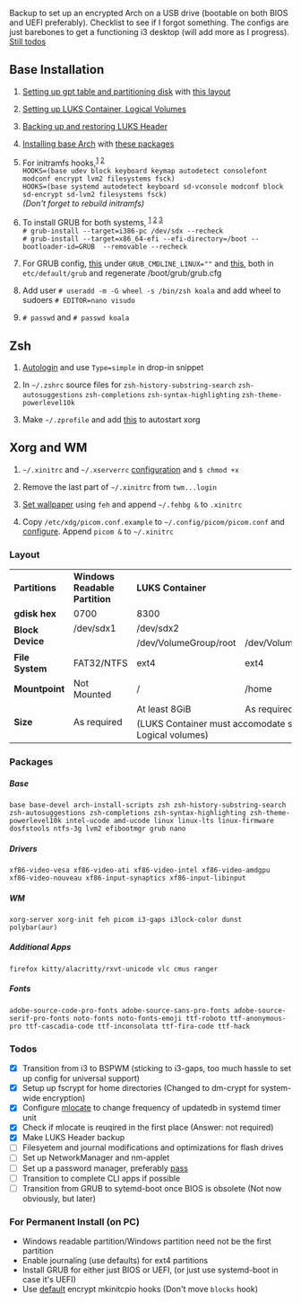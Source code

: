 Backup to set up an encrypted Arch on a USB drive (bootable on both BIOS and UEFI preferably). Checklist to see if I forgot something. The configs are just barebones to get a functioning i3 desktop (will add more as I progress). [Still todos](#todos)

## Base Installation
1. [Setting up gpt table and partitioning disk](https://wiki.archlinux.org/index.php/GPT_fdisk#Create_a_partition_table_and_partitions) with [this layout](#Layout)

2. [Setting up LUKS Container, Logical Volumes](https://wiki.archlinux.org/index.php/Dm-crypt/Encrypting_an_entire_system#LVM_on_LUKS)

3. [Backing up and restoring LUKS Header](https://wiki.archlinux.org/index.php/Dm-crypt/Device_encryption#Backup_and_restore)

4. [Installing base Arch](https://wiki.archlinux.org/index.php/Installation_guide#Installation) with [these packages](#Packages)

5. For initramfs hooks,<sup>[1](https://wiki.archlinux.org/index.php/Install_Arch_Linux_on_a_removable_medium#Installation_tweaks) [2](https://wiki.archlinux.org/index.php/Dm-crypt/Encrypting_an_entire_system#Configuring_mkinitcpio_2)</sup> <br />
```HOOKS=(base udev block keyboard keymap autodetect consolefont modconf encrypt lvm2 filesystems fsck)```<br />
```HOOKS=(base systemd autodetect keyboard sd-vconsole modconf block sd-encrypt sd-lvm2 filesystems fsck)```<br />
*(Don't forget to rebuild initramfs)*

6. To install GRUB for both systems, <sup>[1](https://wiki.archlinux.org/index.php/GRUB#Installation) [2](https://wiki.archlinux.org/index.php/GRUB#Installation_2) [3](https://wiki.archlinux.org/index.php/Install_Arch_Linux_on_a_removable_medium#GRUB)</sup> <br />
```# grub-install --target=i386-pc /dev/sdx --recheck```<br />
```# grub-install --target=x86_64-efi --efi-directory=/boot --bootloader-id=GRUB  --removable --recheck```

7. For GRUB config, [this](https://wiki.archlinux.org/index.php/Dm-crypt/Encrypting_an_entire_system#Configuring_the_boot_loader_2) under ```GRUB_CMDLINE_LINUX=""``` and [this](https://wiki.archlinux.org/index.php/GRUB/Tips_and_tricks#Disable_submenu), both in ```etc/default/grub``` and regenerate /boot/grub/grub.cfg

8. Add user ```# useradd -m -G wheel -s /bin/zsh koala``` and add wheel to sudoers ```# EDITOR=nano visudo```

9. ```# passwd``` and ```# passwd koala```

<!---## Other System Related--->
[//]: # (NetworkManager)
[//]: # (Password Manager)

## Zsh
1. [Autologin](https://wiki.archlinux.org/index.php/getty#Automatic_login_to_virtual_console) and use ```Type=simple``` in drop-in snippet

2. In ```~/.zshrc``` source files for ```zsh-history-substring-search``` ```zsh-autosuggestions``` ```zsh-completions``` ```zsh-syntax-highlighting``` ```zsh-theme-powerlevel10k```

3. Make ```~/.zprofile``` and add [this](https://wiki.archlinux.org/index.php/Xinit#Autostart_X_at_login) to autostart xorg

## Xorg and WM
1. ```~/.xinitrc``` and ```~/.xserverrc``` [configuration](https://wiki.archlinux.org/index.php/Xinit#Configuration) and ```$ chmod +x```

2. Remove the last part of ```~/.xinitrc``` from ```twm...login```

3. [Set wallpaper](https://wiki.archlinux.org/index.php/Feh#Set_the_wallpaper) using ```feh``` and append ```~/.fehbg &``` to ```.xinitrc```

4. Copy ```/etc/xdg/picom.conf.example``` to ```~/.config/picom/picom.conf``` and [configure](https://wiki.archlinux.org/index.php/Picom#Configuration). Append ```picom &``` to ```~/.xinitrc```

<!---## USB Flash Specific--->

### Layout
<table>
  <tr>
    <td><b>Partitions</b></td>
	<td><b>Windows Readable Partition</b></td>
	<td colspan="2"><b>LUKS Container</b></td>
	<td><b>BIOS Grub Partition</b></td>
	<td><b>UEFI Boot Partition</b></td>
  </tr>
  <tr>
    <td><b>gdisk hex</b></td>
	<td>0700</td>
	<td colspan="2">8300</td>
	<td>ef02</td>
	<td>ef00</td>
  </tr>
    <tr>
    <td rowspan="2"><b>Block Device</b></td>
	<td>/dev/sdx1</td>
	<td colspan="2">/dev/sdx2</td>
	<td>/dev/sdx3</td>
	<td>/dev/sdx4</td>
  </tr> 
    <tr>
	<td></td>
    <td>/dev/VolumeGroup/root</td>
	<td>/dev/VolumeGroup/home</td>
	<td colspan="2"></td>
  </tr>  
    <tr>
    <td><b>File System</b></td>
	<td>FAT32/NTFS</td>
	<td>ext4</td>
	<td>ext4</td>
	<td>Unformatted</td>
	<td>FAT32</td>
  </tr> 
    <tr>
    <td><b>Mountpoint</b></td>
	<td>Not Mounted</td>
	<td>/</td>
	<td>/home</td>
	<td>Not Mounted</td>
	<td>/boot</td>
  </tr>
  <tr>
    <td rowspan="2"><b>Size</b></td>
	<td rowspan="2">As required</td>
	<td>At least 8GiB</td>
	<td>As required</td>
	<td rowspan="2">2MiB</td>
	<td rowspan="2">200MiB</td>
  </tr>
  <tr>
    <td colspan="2">(LUKS Container must accomodate size of both Logical volumes)</td>
  </tr>
</table>

### Packages
##### Base
    base base-devel arch-install-scripts zsh zsh-history-substring-search zsh-autosuggestions zsh-completions zsh-syntax-highlighting zsh-theme-powerlevel10k intel-ucode amd-ucode linux linux-lts linux-firmware dosfstools ntfs-3g lvm2 efibootmgr grub nano
##### Drivers
    xf86-video-vesa xf86-video-ati xf86-video-intel xf86-video-amdgpu xf86-video-nouveau xf86-input-synaptics xf86-input-libinput
##### WM
    xorg-server xorg-init feh picom i3-gaps i3lock-color dunst polybar(aur)
##### Additional Apps
    firefox kitty/alacritty/rxvt-unicode vlc cmus ranger
##### Fonts
    adobe-source-code-pro-fonts adobe-source-sans-pro-fonts adobe-source-serif-pro-fonts noto-fonts noto-fonts-emoji ttf-roboto ttf-anonymous-pro ttf-cascadia-code ttf-inconsolata ttf-fira-code ttf-hack


### Todos
- [x] Transition from i3 to BSPWM (sticking to i3-gaps, too much hassle to set up config for universal support)
- [x] Setup up fscrypt for home directories (Changed to dm-crypt for system-wide encryption)
- [x] Configure [mlocate](https://wiki.archlinux.org/index.php/mlocate) to change frequency of updatedb in systemd timer unit
- [x] Check if mlocate is reuqired in the first place (Answer: not required)
- [x] Make LUKS Header backup
- [ ] Filesyetem and journal modifications and optimizations for flash drives
- [ ] Set up NetworkManager and nm-applet
- [ ] Set up a password manager, preferably [pass](https://wiki.archlinux.org/index.php/Pass)
- [ ] Transition to complete CLI apps if possible
- [ ] Transition from GRUB to sytemd-boot once BIOS is obsolete (Not now obviously, but later)

### For Permanent Install (on PC)
* Windows readable partition/Windows partition need not be the first partition
* Enable journaling (use defaults) for ext4 partitions
* Install GRUB for either just BIOS or UEFI, (or just use systemd-boot in case it's UEFI)
* Use [default](https://wiki.archlinux.org/index.php/Dm-crypt/Encrypting_an_entire_system#Configuring_mkinitcpio_2) encrypt mkinitcpio hooks (Don't move ```blocks``` hook)
